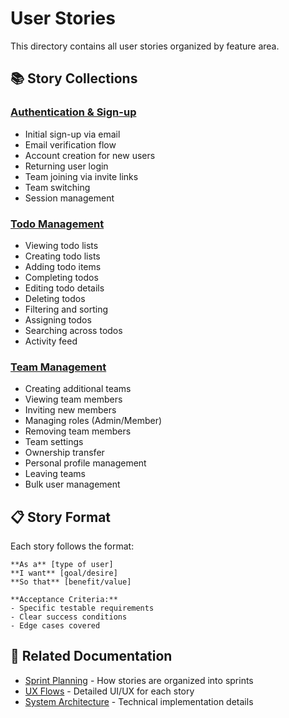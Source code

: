 # User Stories

This directory contains all user stories organized by feature area.

## 📚 Story Collections

### [Authentication & Sign-up](./user-stories-authentication.md)
- Initial sign-up via email
- Email verification flow
- Account creation for new users
- Returning user login
- Team joining via invite links
- Team switching
- Session management

### [Todo Management](./user-stories-todos.md)
- Viewing todo lists
- Creating todo lists
- Adding todo items
- Completing todos
- Editing todo details
- Deleting todos
- Filtering and sorting
- Assigning todos
- Searching across todos
- Activity feed

### [Team Management](./user-stories-team-management.md)
- Creating additional teams
- Viewing team members
- Inviting new members
- Managing roles (Admin/Member)
- Removing team members
- Team settings
- Ownership transfer
- Personal profile management
- Leaving teams
- Bulk user management

## 📋 Story Format

Each story follows the format:
```
**As a** [type of user]
**I want** [goal/desire]
**So that** [benefit/value]

**Acceptance Criteria:**
- Specific testable requirements
- Clear success conditions
- Edge cases covered
```

## 🔗 Related Documentation

- [Sprint Planning](../sprints/sprints.md) - How stories are organized into sprints
- [UX Flows](../ux/ux-flows.md) - Detailed UI/UX for each story
- [System Architecture](../system-architecture.md) - Technical implementation details